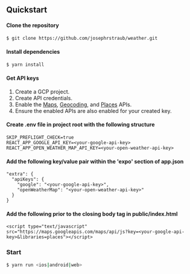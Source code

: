 ## Quickstart

#### Clone the repository
```bash
$ git clone https://github.com/josephrstraub/weather.git
```

#### Install dependencies
```bash
$ yarn install
```

#### Get API keys
 1. Create a GCP project.
 2. Create API credentials.
 3. Enable the [Maps](https://console.cloud.google.com/apis/library/maps-backend.googleapis.com?id=fd73ab50-9916-4cde-a0f6-dc8be0a0d425&project=gcp-training-project-234401), [Geocoding](https://console.cloud.google.com/apis/library/geocoding-backend.googleapis.com?q=Geocoding&id=42fea2de-420b-4bd7-bd89-225be3b8b7b0&project=weather-app-261719), and [Places](https://console.cloud.google.com/apis/library/places-backend.googleapis.com?q=places&id=ecefdd63-ee2b-4751-b6c3-8e9113791baf&project=weather-app-261719) APIs.
 4. Ensure the enabled APIs are also enabled for your created key.

#### Create .env file in project root with the following structure
```
SKIP_PREFLIGHT_CHECK=true
REACT_APP_GOOGLE_API_KEY=<your-google-api-key>
REACT_APP_OPEN_WEATHER_MAP_API_KEY=<your-open-weather-api-key>
```

#### Add the following key/value pair within the 'expo' section of app.json
```
"extra": {
  "apiKeys": {
    "google": "<your-google-api-key>",
    "openWeatherMap": "<your-open-weather-api-key>"
  }
}
```

#### Add the following prior to the closing body tag in public/index.html
```
<script type="text/javascript" src="https://maps.googleapis.com/maps/api/js?key=<your-google-api-key>&libraries=places"></script>

```

### Start
```bash
$ yarn run <ios|android|web>
```
